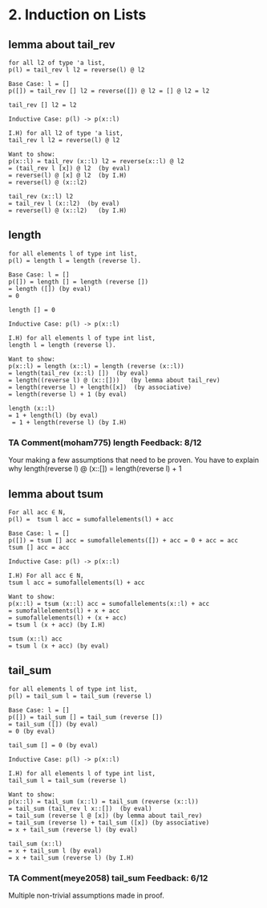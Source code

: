 # 2. Induction on Lists

## lemma about tail_rev

```
for all l2 of type 'a list,
p(l) = tail_rev l l2 = reverse(l) @ l2
```

```
Base Case: l = []
p([]) = tail_rev [] l2 = reverse([]) @ l2 = [] @ l2 = l2

tail_rev [] l2 = l2
```

```
Inductive Case: p(l) -> p(x::l)

I.H) for all l2 of type 'a list,
tail_rev l l2 = reverse(l) @ l2

Want to show:
p(x::l) = tail_rev (x::l) l2 = reverse(x::l) @ l2
= (tail_rev l [x]) @ l2  (by eval)
= reverse(l) @ [x] @ l2  (by I.H)
= reverse(l) @ (x::l2)

tail_rev (x::l) l2
= tail_rev l (x::l2)  (by eval)
= reverse(l) @ (x::l2)   (by I.H)
```

## length

```
for all elements l of type int list,
p(l) = length l = length (reverse l).
```

```
Base Case: l = []
p([]) = length [] = length (reverse [])
= length ([]) (by eval)
= 0

length [] = 0
```

```
Inductive Case: p(l) -> p(x::l)

I.H) for all elements l of type int list,
length l = length (reverse l).

Want to show:
p(x::l) = length (x::l) = length (reverse (x::l))
= length(tail_rev (x::l) [])  (by eval)
= length((reverse l) @ (x::[]))   (by lemma about tail_rev)
= length(reverse l) + length([x])  (by associative)
= length(reverse l) + 1 (by eval)

length (x::l)
= 1 + length(l) (by eval)
 = 1 + length(reverse l) (by I.H)
```
### TA Comment(moham775) length Feedback: 8/12
Your making a few assumptions that need to be proven. You have to explain why length(reverse l) @ (x::[]) = length(reverse l) + 1

## lemma about tsum

```
For all acc ∈ N,
p(l) =  tsum l acc = sumofallelements(l) + acc
```

```
Base Case: l = []
p([]) = tsum [] acc = sumofallelements([]) + acc = 0 + acc = acc
tsum [] acc = acc
```

```
Inductive Case: p(l) -> p(x::l)

I.H) For all acc ∈ N,
tsum l acc = sumofallelements(l) + acc

Want to show:
p(x::l) = tsum (x::l) acc = sumofallelements(x::l) + acc
= sumofallelements(l) + x + acc
= sumofallelements(l) + (x + acc)
= tsum l (x + acc) (by I.H)

tsum (x::l) acc
= tsum l (x + acc) (by eval)
```

## tail_sum

```
for all elements l of type int list,
p(l) = tail_sum l = tail_sum (reverse l)
```

```
Base Case: l = []
p([]) = tail_sum [] = tail_sum (reverse [])
= tail_sum ([]) (by eval)
= 0 (by eval)

tail_sum [] = 0 (by eval)
```

```
Inductive Case: p(l) -> p(x::l)

I.H) for all elements l of type int list,
tail_sum l = tail_sum (reverse l)

Want to show:
p(x::l) = tail_sum (x::l) = tail_sum (reverse (x::l))
= tail_sum (tail_rev l x::[])  (by eval)
= tail_sum (reverse l @ [x]) (by lemma about tail_rev)
= tail_sum (reverse l) + tail_sum ([x]) (by associative)
= x + tail_sum (reverse l) (by eval)

tail_sum (x::l)
= x + tail_sum l (by eval)
= x + tail_sum (reverse l) (by I.H)
```



### TA Comment(meye2058) tail_sum Feedback: 6/12
Multiple non-trivial assumptions made in proof.
